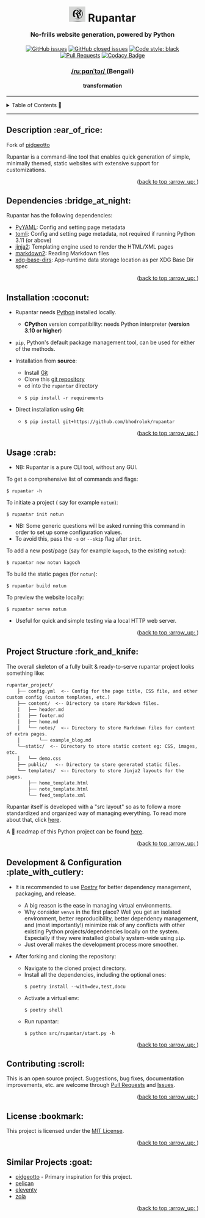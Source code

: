 <div align="center">
<h1>
    <a name="readme-top"></a>
    <img src="./assets/visuals/proj_logo.png" style="background-color:white" width="43px">
    <b> Rupantar </b>
    <p style="font-size: medium">No-frills website generation, powered by Python</p>
</h1>

<div align="center">

[![GitHub issues](https://img.shields.io/github/issues-raw/bhodrolok/rupantar?color=blue&style=plastic)](https://github.com/Bhodrolok/rupantar/issues)
[![GitHub closed issues](https://img.shields.io/github/issues-closed-raw/bhodrolok/rupantar)](https://github.com/Bhodrolok/rupantar/issues?q=is%3Aissue+is%3Aclosed)
[![Code style: black](https://img.shields.io/badge/code%20style-black-000000.svg)](https://github.com/psf/black)
[![Pull Requests](https://img.shields.io/badge/PRs-welcome-brightgreen.svg?style=flat&logo=cachet&logoColor=red)](https://github.com/Bhodrolok/rupantar/pulls)
[![Codacy Badge](https://app.codacy.com/project/badge/Grade/7524d0f5c0b1459b9dc54d3fd42b146c)](https://app.codacy.com/gh/Bhodrolok/rupantar/dashboard?utm_source=gh&utm_medium=referral&utm_content=&utm_campaign=Badge_grade)

<!--
<p>Documentation available<a href="https://github.com/Bhodrolok/JobAppTrackr/tree/docs" target="_blank"> here </a></p>
-->

</div>

<h3> <a href="http://ipa-reader.xyz/?text=%C9%BEu%CB%90p%C9%91n%CB%88t%C9%94%C9%BE&voice=Raveena"> /ɾuːpɑnˈtɔɾ/ </a> (Bengali)  </h3>
<h4> transformation</h4>


<!--
<h3> Built using </h3>

[![react](https://img.shields.io/badge/react-%2320232a.svg?style=for-the-badge&logo=react&logoColor=%2361DAFB)](https://reactjs.org/)
[![.net](https://img.shields.io/badge/--blue?style=for-the-badge&logo=.net&logoColor=white)](https://protonmail.com)

-->
</div>

---

<details>
  <summary>Table of Contents 🚩</summary>
  <ol>
    <li><a href="#description">Description</a></li>
    <li><a href="#dependencies">Dependencies</a></li>
    <li><a href="#install">Installation</a></li>
    <li><a href="#usage">Usage</a></li>
    <li><a href="#structure">Project Structure</a></li>
    <!--<li><a href="#features">Features</a></li> 
    <li><a href="#shots">Screenshots</a></li>-->
    <li><a href="#extra">Configuration</a></li>
    <li><a href="#contributing">Contributing</a></li>
    <li><a href="#license">License</a></li>
  </ol>
</details>

---

<h2 id="description"> Description :ear_of_rice: </h2>

Fork of <a href="https://github.com/niharokz/pidgeotto" target="_blank">pidgeotto</a>

Rupantar is a command-line tool that enables quick generation of simple, minimally themed, static websites with extensive support for customizations.  

<p align="right">(<a href="#readme-top">back to top :arrow_up: </a>)</p>

<h2 id="dependencies"> Dependencies :bridge_at_night: </h2>

Rupantar has the following dependencies:

- <a href="https://pypi.org/project/PyYAML/" target="_blank">PyYAML</a>:  Config and setting page metadata
- <a href="https://pypi.org/project/tomli/" target="_blank">tomli</a>:  Config and setting page metadata, not required if running Python 3.11 (or above)
- <a href="https://pypi.org/project/Jinja2/" target="_blank">jinja2</a>:	Templating engine used to render the HTML/XML pages
- <a href="https://pypi.org/project/markdown2/" target="_blank">markdown2</a>:	Reading Markdown files
- <a href="https://pypi.org/project/xdg-base-dirs/" target="_blank">xdg-base-dirs</a>:  App-runtime data storage location as per XDG Base Dir spec


<p align="right">(<a href="#readme-top">back to top :arrow_up: </a>)</p>


<h2 id="install"> Installation :coconut: </h2>

- Rupantar needs [Python](https://www.python.org/downloads/) installed locally.
  - **CPython** version compatibility: needs Python interpreter (**version 3.10 or higher**)

- `pip`, Python's default package management tool, can be used for either of the methods.

- Installation from **source**:
  - Install [Git](https://git-scm.com/downloads)
  - Clone this [git repository](https://github.com/bhodrolok/rupantar.git)
  - `cd` into the `rupantar` directory
  - ```console
    $ pip install -r requirements
    ``` 

- Direct installation using **Git**:
  - ```console
    $ pip install git+https://github.com/bhodrolok/rupantar
    ```

<!-- NB: Any major differences b/w Windows and MacOS and GNULinux, mention here-->


<p align="right">(<a href="#readme-top">back to top :arrow_up: </a>)</p>


<h2 id="usage"> Usage :crab: </h2>

- NB: Rupantar is a pure CLI tool, without any GUI.

To get a comprehensive list of commands and flags:
```console
$ rupantar -h
```


To initiate a project ( say for example `notun`):

```console
$ rupantar init notun
```
- NB: Some generic questions will be asked running this command in order to set up some configuration values. 
- To avoid this, pass the `-s` or `--skip` flag after `init`.

To add a new post/page (say for example `kagoch`, to the existing `notun`):

```console
$ rupantar new notun kagoch
```

To build the static pages (for `notun`):

```console
$ rupantar build notun
```

To preview the website locally:

```console
$ rupantar serve notun
```
- Useful for quick and simple testing via a local HTTP web server.

<p align="right">(<a href="#readme-top">back to top :arrow_up: </a>)</p>


<h2 id="structure"> Project Structure :fork_and_knife: </h2>

The overall skeleton of a fully built & ready-to-serve rupantar project looks something like:
```
rupantar_project/
    ├── config.yml  <-- Config for the page title, CSS file, and other custom config (custom templates, etc.) 
    ├── content/  <-- Directory to store Markdown files. 
    │   ├── header.md 
    │   ├── footer.md
    │   ├── home.md
    │   └── notes/  <-- Directory to store Markdown files for content of extra pages.
    │       └── example_blog.md
    └──static/  <-- Directory to store static content eg: CSS, images, etc.
    │   └── demo.css  
    ├── public/   <-- Directory to store generated static files.
    └── templates/  <-- Directory to store Jinja2 layouts for the pages.
        ├── home_template.html
        ├── note_template.html
        └── feed_template.xml
```

Rupantar itself is developed with a "src layout" so as to follow a more standardized and organized way of managing everything. To read more about that, click <a href="#readme-top">here</a>.

A :construction: roadmap of this Python project can be found [here](https://github.com/users/Bhodrolok/projects/3).

<p align="right">(<a href="#readme-top">back to top :arrow_up: </a>)</p>


<h2 id="extra"> Development & Configuration :plate_with_cutlery:</h2>

- It is recommended to use [Poetry](https://github.com/python-poetry/poetry) for better dependency management, packaging, and release.
  - A big reason is the ease in managing virtual environments. 
  - Why consider `venvs` in the first place? Well you get an isolated environment, better reproducibility, better dependency management, and (most importantly!) minimize risk of any conflicts with other existing Python projects/dependencies locally on the system. Especially if they were installed globally system-wide using `pip`. 
  - Just overall makes the development process more smoother.

- After forking and cloning the repository:
  - Navigate to the cloned project directory.
  - Install **all** the dependencies, including the optional ones:
    ```console
    $ poetry install --with=dev,test,docu
    ```
  - Activate a virtual env:
    ```console
    $ poetry shell
    ```
  - Run rupantar:
    ```console
    $ python src/rupantar/start.py -h
    ```


<p align="right">(<a href="#readme-top">back to top :arrow_up: </a>)</p>


<h2 id="contributing">Contributing :scroll: </h2>

This is an open source project. Suggestions, bug fixes, documentation improvements, etc. are welcome through [Pull Requests](https://docs.github.com/en/pull-requests/collaborating-with-pull-requests/proposing-changes-to-your-work-with-pull-requests/creating-a-pull-request) and [Issues](https://github.com/Bhodrolok/rupantar/issues).

<p align="right">(<a href="#readme-top">back to top :arrow_up: </a>)</p>


<h2 id="license">License :bookmark:</h2>

This project is licensed under the [MIT License](./LICENSE).

<p align="right">(<a href="#readme-top">back to top :arrow_up: </a>)</p>

<h2 id="alternatives">Similar Projects :goat:</h2>

- [pidgeotto](https://github.com/niharokz/pidgeotto) - Primary inspiration for this project.
- [pelican](https://github.com/getpelican/pelican)
- [eleventy](https://github.com/11ty/eleventy)
- [zola](https://github.com/getzola/zola)

<p align="right">(<a href="#readme-top">back to top :arrow_up: </a>)</p>

